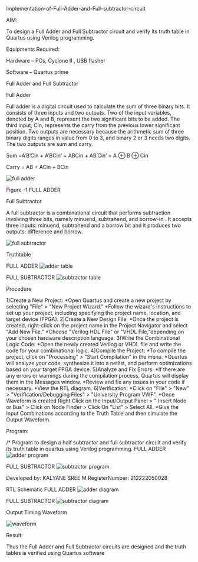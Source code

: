 Implementation-of-Full-Adder-and-Full-subtractor-circuit

AIM:

To design a Full Adder and Full Subtractor circuit and verify its truth table in Quartus using Verilog programming.

Equipments Required:

Hardware – PCs, Cyclone II , USB flasher

Software – Quartus prime

Full Adder and Full Subtractor

Full Adder

Full adder is a digital circuit used to calculate the sum of three binary bits. It consists of three inputs and two outputs. Two of the input variables, denoted by A and B, represent the two significant bits to be added. The third input, Cin, represents the carry from the previous lower significant position. Two outputs are necessary because the arithmetic sum of three binary digits ranges in value from 0 to 3, and binary 2 or 3 needs two digits. The two outputs are sum and carry.

Sum =A’B’Cin + A’BCin’ + ABCin + AB’Cin’ = A ⊕ B ⊕ Cin

Carry = AB + ACin + BCin

![full adder](https://github.com/Kalyanesree/exp3/assets/163311552/726a5712-a62b-4b49-aa54-a38d9ca7d1d5)

Figure -1 FULL ADDER

Full Subtractor

A full subtractor is a combinational circuit that performs subtraction involving three bits, namely minuend, subtrahend, and borrow-in . It accepts three inputs: minuend, subtrahend and a borrow bit and it produces two outputs: difference and borrow.

![full subtractor](https://github.com/Kalyanesree/exp3/assets/163311552/2009147a-9589-4234-9045-5fef08e9054f)


Truthtable

FULL ADDER
![adder table](https://github.com/Kalyanesree/exp3/assets/163311552/114f9122-319d-4db0-9bf1-854b4bdcdbc7)

FULL SUBTRACTOR
![subtractor table](https://github.com/Kalyanesree/exp3/assets/163311552/1a824f88-12a6-4b7d-8f2f-6341d018836c)



Procedure

1)Create a New Project: *Open Quartus and create a new project by selecting "File" > "New Project Wizard." *Follow the wizard's instructions to set up your project, including specifying the project name, location, and target device (FPGA).
2)Create a New Design File: *Once the project is created, right-click on the project name in the Project Navigator and select "Add New File." *Choose "Verilog HDL File" or "VHDL File,"depending on your chosen hardware description language.
3)Write the Combinational Logic Code: *Open the newly created Verilog or VHDL file and write the code for your combinational logic.
4)Compile the Project: *To compile the project, click on "Processing" > "Start Compilation" in the menu. *Quartus will analyze your code, synthesize it into a netlist, and perform optimizations based on your target FPGA device.
5)Analyze and Fix Errors: *If there are any errors or warnings during the compilation process, Quartus will display them in the Messages window. *Review and fix any issues in your code if
necessary. *View the RTL diagram.
6)Verification: *Click on "File" > "New" > "Verification/Debugging Files" > "University Program VWF". *Once Waveform is created Right Click on the Input/Output Panel > " Insert Node or Bus" > Click on Node Finder > Click On "List" > Select All. *Give the Input Combinations according to the Truth Table and then simulate the Output Waveform.

Program:

/* Program to design a half subtractor and full subtractor circuit and verify its truth table in quartus using Verilog programming.
FULL ADDER
![adder program](https://github.com/Kalyanesree/exp3/assets/163311552/eb05f4f2-932e-4696-8832-f57fd7215168)

FULL SUBTRACTOR
![subtractor program](https://github.com/Kalyanesree/exp3/assets/163311552/0454dd1e-e6d6-40cd-a5f5-b0dcd17948a6)


Developed by: KALYANE SREE M                RegisterNumber: 212222050028

RTL Schematic
FULL ADDER 
![adder diagram](https://github.com/Kalyanesree/exp3/assets/163311552/7a411565-e231-44ca-90e2-e933cf7b5acc)

FULL SUBTRACTOR
![subtractor diagram](https://github.com/Kalyanesree/exp3/assets/163311552/8abcdc36-445d-4730-aca3-b854f4a4286e)



Output Timing Waveform

![waveform](https://github.com/Kalyanesree/exp3/assets/163311552/aecb08ef-0645-4f36-9057-dc543e28a6f1)


Result:

Thus the Full Adder and Full Subtractor circuits are designed and the truth tables is verified using Quartus software
